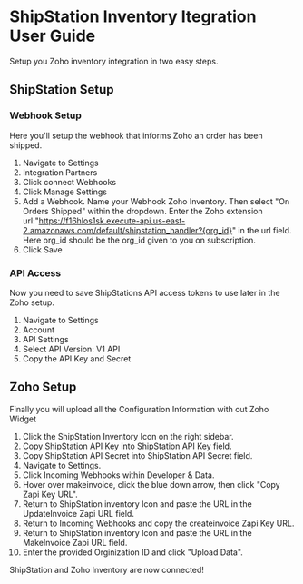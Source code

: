 # ShipStation Inventory Itegration User Guide

Setup you Zoho inventory integration in two easy steps. 

## ShipStation Setup

### Webhook Setup
Here you'll setup the webhook that informs Zoho an order has been shipped.
1. Navigate to Settings
2. Integration Partners 
3. Click connect Webhooks
4. Click Manage Settings
5. Add a Webhook. Name your Webhook Zoho Inventory.
Then select "On Orders Shipped" within the dropdown. 
Enter the Zoho extension url:"https://f16hlos1sk.execute-api.us-east-2.amazonaws.com/default/shipstation_handler?{org_id}" in the url field. Here org_id should be the org_id given to you on subscription.
6. Click Save

### API Access

Now you need to save ShipStations API access tokens to use later in the Zoho setup.

1. Navigate to Settings
2. Account
3. API Settings
4. Select API Version: V1 API
5. Copy the API Key and Secret

## Zoho Setup

Finally you will upload all the Configuration Information with out Zoho Widget

1. Click the ShipStation Inventory Icon on the right sidebar.
2. Copy ShipStation API Key into ShipStation API Key field.
3. Copy ShipStation API Secret into ShipStation API Secret field.
4. Navigate to Settings.
5. Click Incoming Webhooks within Developer & Data. 
6. Hover over makeinvoice, click the blue down arrow, then click "Copy Zapi Key URL".
7. Return to ShipStation inventory Icon and paste the URL in the UpdateInvoice Zapi URL field.
8. Return to Incoming Webhooks and copy the createinvoice Zapi Key URL.
9. Return to ShipStation inventory Icon and paste the URL in the MakeInvoice Zapi URL field.
10. Enter the provided Orginization ID and click "Upload Data". 

ShipStation and Zoho Inventory are now connected!
